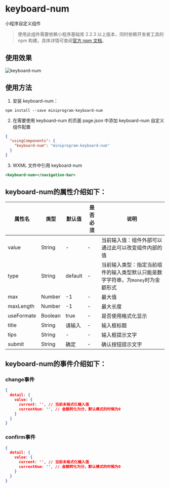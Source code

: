 # keyboard-num

小程序自定义组件

> 使用此组件需要依赖小程序基础库 2.2.3 以上版本，同时依赖开发者工具的 npm 构建。具体详情可查阅[官方 npm 文档](https://developers.weixin.qq.com/miniprogram/dev/devtools/npm.html)。

## 使用效果
![keyboard-num](https://holidaypenguin.github.io/miniprogram-keyboard-num/images/GIF1.gif)

## 使用方法

1. 安装 keyboard-num：

```
npm install --save miniprogram-keyboard-num
```

2. 在需要使用 keyboard-num 的页面 page.json 中添加 keyboard-num 自定义组件配置

```json
{
  "usingComponents": {
    "keyboard-num": "miniprogram-keyboard-num"
  }
}
```
3. WXML 文件中引用 keyboard-num

``` xml
<keyboard-num></navigation-bar> 
```

## keyboard-num的属性介绍如下：

| 属性名      | 类型        | 默认值     | 是否必须        | 说明          |
|------------|-------------|------------|----------------|---------------|
| value   |   String   | - |   -    | 当前输入值：组件外部可以通过此可以改变组件内部的值  |
| type     |   String   | default |   -    | 当前输入类型：指定当前组件的输入类型默认只能是数字字符串，为`money`时为金额形式 |
| max      |   Number   | -1 |   -    | 最大值  |
| maxLength       |   Number   | -1 |   -    | 最大长度  |
| useFormate       |   Boolean   | true |   -    | 是否使用格式化显示  |
| title    |   String   | 请输入 |   -    | 输入框标题  |
| tips      |   String   | - |   -    | 输入框提示文字  |
| submit      |   String   | 确定 |   -    | 确认按钮提示文字  |


## keyboard-num的事件介绍如下：

### change事件
``` json
{
  detail: {
    value: {
      current: '', // 当前未格式化输入值
      currentNum: '', // 金额转化为分，默认模式的时候为0
    }
  }
}

```

### confirm事件

``` json
{
  detail: {
    value: {
      current: '', // 当前未格式化输入值
      currentNum: '', // 金额转化为分，默认模式的时候为0
    }
  }
}

```
